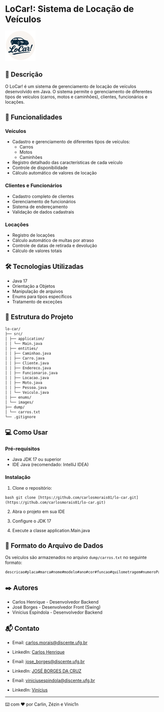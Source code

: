 # LoCar!: Sistema de Locação de Veículos

<img src="src/images/icons/logo.png" width="100" alt="Logo" />

## 📝 Descrição
O LoCar! é um sistema de gerenciamento de locação de veículos desenvolvido em Java. O sistema permite o gerenciamento de diferentes tipos de veículos (carros, motos e caminhões), clientes, funcionários e locações.

## 🚗 Funcionalidades

### Veículos
- Cadastro e gerenciamento de diferentes tipos de veículos:
  - Carros
  - Motos
  - Caminhões
- Registro detalhado das características de cada veículo
- Controle de disponibilidade
- Cálculo automático de valores de locação

### Clientes e Funcionários
- Cadastro completo de clientes
- Gerenciamento de funcionários
- Sistema de endereçamento
- Validação de dados cadastrais

### Locações
- Registro de locações
- Cálculo automático de multas por atraso
- Controle de datas de retirada e devolução
- Cálculo de valores totais

## 🛠️ Tecnologias Utilizadas
- Java 17
- Orientação a Objetos
- Manipulação de arquivos
- Enums para tipos específicos
- Tratamento de exceções

## 📁 Estrutura do Projeto
```
lo-car/ 
├── src/ 
│ ├── application/ 
│ │ └── Main.java 
│ ├── entities/ 
│ │ ├── Caminhao.java 
│ │ ├── Carro.java 
│ │ ├── Cliente.java 
│ │ ├── Endereco.java 
│ │ ├── Funcionario.java 
│ │ ├── Locacao.java 
│ │ ├── Moto.java 
│ │ ├── Pessoa.java 
│ │ └── Veiculo.java 
│ ├── enums/ 
│ └── images/ 
├── dump/ 
│ └── carros.txt 
└── .gitignore

``` 

## 💻 Como Usar

### Pré-requisitos
- Java JDK 17 ou superior
- IDE Java (recomendado: IntelliJ IDEA)

### Instalação
1. Clone o repositório:
```
bash git clone [https://github.com/carlosmorais01/lo-car.git](https://github.com/carlosmorais01/lo-car.git)
``` 

2. Abra o projeto em sua IDE

3. Configure o JDK 17

4. Execute a classe application.Main.java

## 📄 Formato do Arquivo de Dados
Os veículos são armazenados no arquivo `dump/carros.txt` no seguinte formato:
```
descricao#placa#marca#nome#modelo#ano#cor#funcao#quilometragem#numeroPassageiros#consumo#velocidadeMax#automatico#combustivel#tracao#assentos#airBag#caminhoFoto#potencia#vidroEletrico#arCondicionado#multimidia#usb#vidroFume#peso#engate#direcaoHidraulica#valorDiario#portas#aerofolio
```

## ✒️ Autores
- Carlos Henrique - Desenvolvedor Backend
- José Borges - Desenvolvedor Front (Swing)
- Vinícius Espíndola - Desenvolvedor Backend

## 📬 Contato
- Email: carlos.morais@discente.ufg.br
- LinkedIn: [Carlos Henrique](https://www.linkedin.com/in/carlos-henrique-alves-morais/)


- Email: jose_borges@discente.ufg.br
- LinkedIn: [JOSÉ BORGES DA CRUZ](https://www.linkedin.com/in/josé-borges-da-cruz-3a7284369/)


- Email: viniciusespindola@discente.ufg.br
- LinkedIn: [Vinícius](https://www.linkedin.com/in/viniciusespindola1011/)

---
⌨️ com ❤️ por Carlin, Zézin e Vinic1n